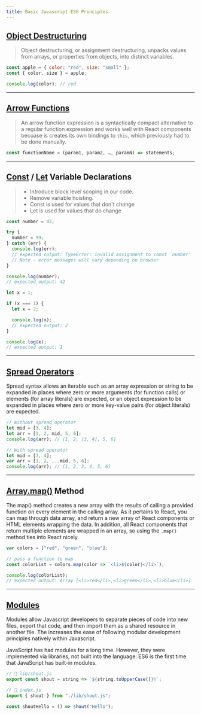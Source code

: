 ```yaml
---
title: Basic Javascript ES6 Principles
---
```


## [Object Destructuring](<(https://developer.mozilla.org/en-US/docs/Web/JavaScript/Reference/Operators/Destructuring_assignment)>)

> Object destructuring, or assignment destructuring, unpacks values from arrays, or properties from objects, into distinct variables.

```jsx
const apple = { color: "red", size: "small" };
const { color, size } = apple;

console.log(color); // red
```

---

## [Arrow Functions](https://developer.mozilla.org/en-US/docs/Web/JavaScript/Reference/Functions/Arrow_functions)

> An arrow function expression is a syntactically compact alternative to a regular function expression and works well with React components becuase is creates its own bindings to `this`, which previously had to be done manually.

```jsx
const functionName = (param1, param2, …, paramN) => statements;
```

---

## [Const](https://developer.mozilla.org/en-US/docs/Web/JavaScript/Reference/Statements/const) / [Let](https://developer.mozilla.org/en-US/docs/Web/JavaScript/Reference/Statements/let) Variable Declarations

> - Introduce block level scoping in our code.
> - Remove variable hoisting.
> - Const is used for values that don't change
> - Let is used for values that do change

```jsx
const number = 42;

try {
  number = 99;
} catch (err) {
  console.log(err);
  // expected output: TypeError: invalid assignment to const `number'
  // Note - error messages will vary depending on browser
}

console.log(number);
// expected output: 42
```

```jsx
let x = 1;

if (x === 1) {
  let x = 2;

  console.log(x);
  // expected output: 2
}

console.log(x);
// expected output: 1
```

---

## [Spread Operators](https://developer.mozilla.org/en-US/docs/Web/JavaScript/Reference/Operators/Spread_syntax)

Spread syntax allows an iterable such as an array expression or string to be expanded in places where zero or more arguments (for function calls) or elements (for array literals) are expected, or an object expression to be expanded in places where zero or more key-value pairs (for object literals) are expected.

```jsx
// Without spread operator
let mid = [3, 4];
let arr = [1, 2, mid, 5, 6];
console.log(arr); // [1, 2, [3, 4], 5, 6]

// With spread operator
let mid = [3, 4];
var arr = [1, 2, ...mid, 5, 6];
console.log(arr); // [1, 2, 3, 4, 5, 6]
```

---

## [Array.map()](https://developer.mozilla.org/en-US/docs/Web/JavaScript/Reference/Global_Objects/Array/map) Method

The map() method creates a new array with the results of calling a provided function on every element in the calling array. As it pertains to React, you can map through data array, and return a new array of React components or HTML elements wrapping the data. In addition, all React components that return multiple elements are wrapped in an array, so using the `.map()` method ties into React nicely.

```jsx
var colors = ["red", "green", "blue"];

// pass a function to map
const colorList = colors.map(color => `<li>${color}</li>`);

console.log(colorList);
// expected output: Array [<li>red</li>,<li>green</li>,<li>blue</li>]
```

---

## [Modules](https://developer.mozilla.org/en-US/docs/Web/JavaScript/Guide/Modules)

Modules allow Javascript developers to separate pieces of code into new files, export that code, and then import them as a shared resource in another file. The increases the ease of following modular development principles natively within Javascript.

JavaScript has had modules for a long time. However, they were implemented via libraries, not built into the language. ES6 is the first time that JavaScript has built-in modules.

```jsx
// 📁 lib/shout.js
export const shout = string => `${string.toUpperCase()}!`;
```

```jsx
// 📁 index.js
import { shout } from "./lib/shout.js";

const shoutHello = () => shout("Hello");
```
